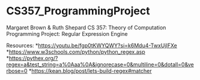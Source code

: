 # CS357_ProgrammingProject
Margaret Brown & Ruth Shepard
CS 357: Theory of Computation
Programming Project: Regular Expression Engine

Resources: 
*https://youtu.be/fgp0tKWYQWY?si=k6Mdu4-TwxUjIFXe
*https://www.w3schools.com/python/python_regex.asp
*https://pythex.org/?regex=a&test_string=a%0Aaa%0A&ignorecase=0&multiline=0&dotall=0&verbose=0
*https://kean.blog/post/lets-build-regex#matcher
